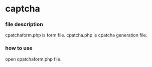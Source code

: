 # captcha
### file description
cpatchaform.php is form file.
cpatcha.php is cpatcha  generation file.
### how to use
open cpatchaform.php file.